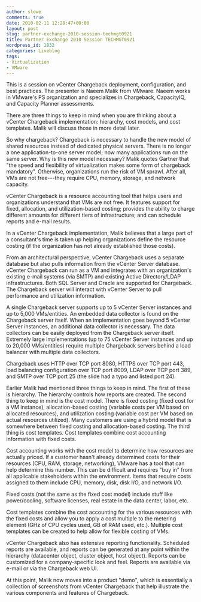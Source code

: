 ```yaml
---
author: slowe
comments: true
date: 2010-02-11 12:28:47+00:00
layout: post
slug: partner-exchange-2010-session-techmgt0921
title: Partner Exchange 2010 Session TECHMGT0921
wordpress_id: 1832
categories: Liveblog
tags:
- Virtualization
- VMware
---
```


This is a session on vCenter Chargeback deployment, configuration, and best practices. The presenter is Naeem Malik from VMware. Naeem works in VMware's PS organization and specializes in Chargeback, CapacityIQ, and Capacity Planner assessments.

There are three things to keep in mind when you are thinking about a vCenter Chargeback implementation: hierarchy, cost models, and cost templates. Malik will discuss those in more detail later.

So why chargeback? Chargeback is necessary to handle the new model of shared resources instead of dedicated physical servers. There is no longer a one application-to-one server model; now many applications run on the same server. Why is this new model necessary? Malik quotes Gartner that "the speed and flexibility of virtualization makes some form of chargeback mandatory". Otherwise, organizations run the risk of VM sprawl. After all, VMs are not free---they require CPU, memory, storage, and network capacity.

vCenter Chargeback is a resource accounting tool that helps users and organizations understand that VMs are not free. It features support for fixed, allocation, and utilization-based costing; provides the ability to charge different amounts for different tiers of infrastructure; and can schedule reports and e-mail results.

In a vCenter Chargeback implementation, Malik believes that a large part of a consultant's time is taken up helping organizations define the resource costing (if the organization has not already established those costs).

From an architectural perspective, vCenter Chargeback uses a separate database but also pulls information from the vCenter Server database. vCenter Chargeback can run as a VM and integrates with an organization's existing e-mail systems (via SMTP) and existing Active Directory/LDAP infrastructures. Both SQL Server and Oracle are supported for Chargeback. The Chargeback server will interact with vCenter Server to pull performance and utilization information.

A single Chargeback server supports up to 5 vCenter Server instances and up to 5,000 VMs/entities. An embedded data collector is found on the Chargeback server itself. When an implementation goes beyond 5 vCenter Server instances, an additional data collector is necessary. The data collectors can be easily deployed from the Chargeback server itself. Extremely large implementations (up to 75 vCenter Server instances and up to 20,000 VMs/entities) require multiple Chargeback servers behind a load balancer with multiple data collectors.

Chargeback uses HTTP over TCP port 8080, HTTPS over TCP port 443, load balancing configuration over TCP port 8009, LDAP over TCP port 389, and SMTP over TCP port 25 (the slide had a typo and listed port 24).

Earlier Malik had mentioned three things to keep in mind. The first of these is hierarchy. The hierarchy controls how reports are created. The second thing to keep in mind is the cost model. There is fixed costing (fixed cost for a VM instance), allocation-based costing (variable costs per VM based on allocated resources), and utilization costing (variable cost per VM based on actual resources utilized). Many customers are using a hybrid model that is somewhere between fixed costing and allocation-based costing. The third thing is cost templates. Cost templates combine cost accounting information with fixed costs.

Cost accounting works with the cost model to determine how resources are actually priced. If a customer hasn't already determined costs for their resources (CPU, RAM, storage, networking), VMware has a tool that can help determine this number. This can be difficult and requires "buy in" from all applicable stakeholders within the environment. Items that require costs assigned to them include CPU, memory, disk, disk I/O, and network I/O.

Fixed costs (not the same as the fixed cost model) include stuff like power/cooling, software licenses, real estate in the data center, labor, etc.

Cost templates combine the cost accounting for the various resources with the fixed costs and allow you to apply a cost multiple to the metering element (GHz of CPU cycles used, GB of RAM used, etc.). Multiple cost templates can be created to help allow for flexible costing of VMs.

vCenter Chargeback also has extensive reporting functionality. Scheduled reports are available, and reports can be generated at any point within the hierarchy (datacenter object, cluster object, host object). Reports can be customized for a company-specific look and feel. Reports are available via e-mail or via the Chargeback web UI.

At this point, Malik now moves into a product "demo", which is essentially a collection of screenshots from vCenter Chargeback that help illustrate the various components and features of Chargeback.
